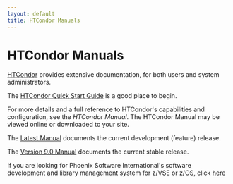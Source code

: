 ```yaml
---
layout: default
title: HTCondor Manuals
---
```


<h1>HTCondor Manuals</h1>


<!-- Page body -->

<p>
    <a href="http://research.cs.wisc.edu/htcondor">HTCondor</a>
    provides extensive documentation, for both users and system administrators.
</p>
<p>
    The <a href="quickstart.html">HTCondor Quick Start Guide</a> is a good
    place to begin.
</p>
<p>
    For more details and a full reference to HTCondor's capabilities and
    configuration, see the <em>HTCondor Manual</em>.
    The HTCondor Manual may be viewed online or downloaded to your site.
</p>
<p>
    The <a href="https://htcondor.readthedocs.io/en/latest/">Latest Manual</a> documents the current development (feature) release.
</p>
<p>
    The <a href="https://htcondor.readthedocs.io/en/v9_0/">Version 9.0 Manual</a> documents the current stable release.
</p>
<p>
    If you are looking for Phoenix Software International's software development and library management system for z/VSE or z/OS, click <a href="http://www.phoenixsoftware.com">here</a>
</p>
